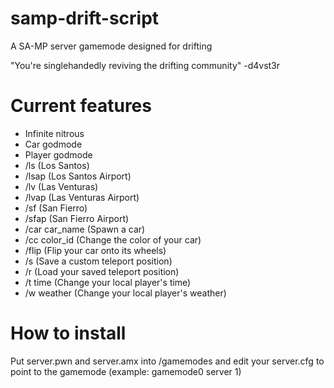 # samp-drift-script
A SA-MP server gamemode designed for drifting

"You're singlehandedly reviving the drifting community" -d4vst3r

# Current features
- Infinite nitrous
- Car godmode
- Player godmode
- /ls (Los Santos)
- /lsap (Los Santos Airport)
- /lv (Las Venturas)
- /lvap (Las Venturas Airport)
- /sf (San Fierro)
- /sfap (San Fierro Airport)
- /car car_name (Spawn a car)
- /cc color_id (Change the color of your car)
- /flip (Flip your car onto its wheels)
- /s (Save a custom teleport position)
- /r (Load your saved teleport position)
- /t time (Change your local player's time)
- /w weather (Change your local player's weather)

# How to install
Put server.pwn and server.amx into <your server>/gamemodes and edit your server.cfg to point to the gamemode (example: gamemode0 server 1)
